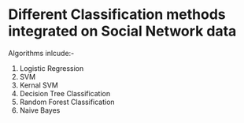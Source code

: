 # Different Classification methods integrated on Social Network data
Algorithms inlcude:-
1. Logistic Regression
2. SVM 
3. Kernal SVM
4. Decision Tree Classification
5. Random Forest Classification
6. Naive Bayes
